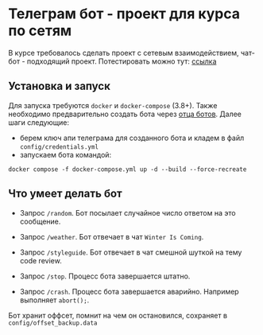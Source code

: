 # Телеграм бот - проект для курса по сетям

В курсе требовалось сделать проект с сетевым взаимодействием, чат-бот - подходящий проект. Потестировать можно тут: [ссылка](https://t.me/shad_cpp_gostkin_bot)

## Установка и запуск

Для запуска требуются `docker` и `docker-compose` (3.8+). Также необходимо предварительно создать бота через [отца ботов](https://t.me/BotFather).
Далее шаги следующие:
* берем ключ апи телеграма для созданного бота и кладем в файл `config/credentials.yml`
* запускаем бота командой:
```shell
docker compose -f docker-compose.yml up -d --build --force-recreate
```
## Что умеет делать бот

* Запрос `/random`. Бот посылает случайное число ответом на это сообщение.

* Запрос `/weather`. Бот отвечает в чат `Winter Is Coming`.

* Запрос `/styleguide`. Бот отвечает в чат смешной шуткой на тему code review.

* Запрос `/stop`. Процесс бота завершается штатно.

* Запрос `/crash`. Процесс бота завершается аварийно. Например выполняет `abort();`.

Бот хранит оффсет, помнит на чем он остановился, сохраняет в `config/offset_backup.data`

